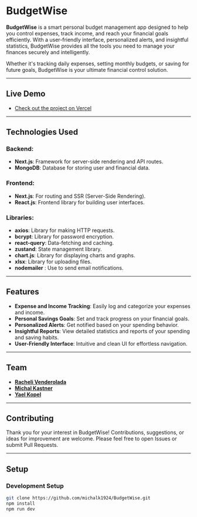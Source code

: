 # BudgetWise

**BudgetWise** is a smart personal budget management app designed to help you control expenses, track income, and reach your financial goals efficiently. With a user-friendly interface, personalized alerts, and insightful statistics, BudgetWise provides all the tools you need to manage your finances securely and intelligently.

Whether it's tracking daily expenses, setting monthly budgets, or saving for future goals, BudgetWise is your ultimate financial control solution.

---

## **Live Demo**
- [Check out the project on Vercel](https://budget-wise-gamma.vercel.app/)

---

## **Technologies Used**

### **Backend:**
- **Next.js**: Framework for server-side rendering and API routes.
- **MongoDB**: Database for storing user and financial data.

### **Frontend:**
- **Next.js**: For routing and SSR (Server-Side Rendering).
- **React.js**: Frontend library for building user interfaces.

### **Libraries:**
- **axios**: Library for making HTTP requests.
- **bcrypt**: Library for password encryption.
- **react-query**: Data-fetching and caching.
- **zustand**: State management library.
- **chart.js**: Library for displaying charts and graphs.
- **xlsx**: Library for uploading files.
- **nodemailer** : Use to send email notifications.
  
---

## **Features**
- **Expense and Income Tracking**: Easily log and categorize your expenses and income.
- **Personal Savings Goals**: Set and track progress on your financial goals.
- **Personalized Alerts**: Get notified based on your spending behavior.
- **Insightful Reports**: View detailed statistics and reports of your spending and saving habits.
- **User-Friendly Interface**: Intuitive and clean UI for effortless navigation.

---

## **Team**
- [**Racheli Venderolada**](https://github.com/RacheliVa)
- [**Michal Kastner**](https://github.com/michalk1924)
- [**Yael Kopel**](https://github.com/YaelKoppel)

---

## **Contributing**
Thank you for your interest in BudgetWise! Contributions, suggestions, or ideas for improvement are welcome. Please feel free to open Issues or submit Pull Requests.

---

## **Setup**

### **Development Setup**
   ```bash
   git clone https://github.com/michalk1924/BudgetWise.git
   npm install
   npm run dev
